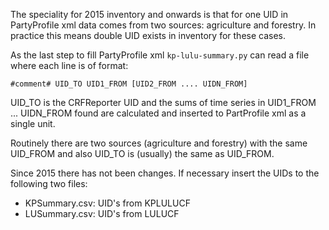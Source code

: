 The speciality for 2015 inventory and onwards 
is that for one UID in PartyProfile xml data comes from two sources:
agriculture and  forestry. In practice this means 
double UID exists in inventory for these cases.

As the last step to fill PartyProfile xml `kp-lulu-summary.py` can read a file where
each line is of format:

    #comment# UID_TO UID1_FROM [UID2_FROM .... UIDN_FROM]

UID_TO is the CRFReporter UID and the sums of time series in UID1_FROM ... UIDN_FROM found 
are calculated  and inserted to PartProfile xml as a single unit.

Routinely there are two sources (agriculture and forestry) with the same UID_FROM 
and also UID_TO is (usually) the same as UID_FROM.

Since 2015 there has not been changes. If necessary insert the UIDs to the following two files:
    
+ KPSummary.csv: UID's from KPLULUCF 
+ LUSummary.csv: UID's from LULUCF
